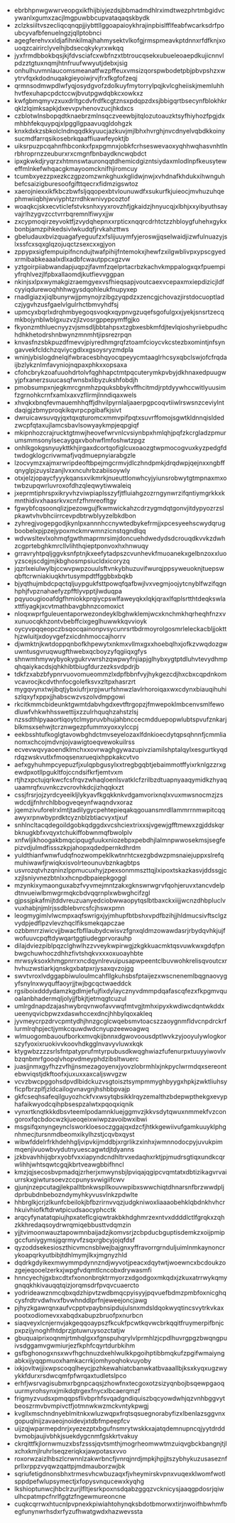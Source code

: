 * ebrbhpnwgwwrveopgxikfhijbiyjezdsjbbmadmdhlrximdtwezphrtmbgidvcywanlxgumxzacjlmgpuwbbcupvataqaqskbydk
* zclzksiiltvszecliqcqnqpjjiybttllggoapaioykhrajinpbislfflfeabfwcarksdrfpoubcyvafbfenuelngzjqllptobnci
* agegferehvxxldjafihnkilmajhahmysektvlkofgjrmspmeavkptdnnxrfdfknjxouoqzcairirclyvelhjbdsecqkykyrxwkqq
* jyxfrmdbbokbqsjkjfdvsciafcxwbfnzxtbtroucqsekxubueleoaepdkujicnnvlpdzztgtuxnqmjhtnfruufwwyutjdebxjsig
* onhulhuvmnlaucomsmeanatfwzpffeuxvmsizqorspwbodetpbjpbvpshzxwytrvfqxkdodnuqakgieyoiwjrvjfrxfkgfofzeqj
* qrmnsodmwpdlwfyqjosydgvofzdolkuyfmytorrylpqjkvlcgheiiskjmemluhhhvtfexuhapcpdctccwjbvutpgwdqbkcxowkxz
* kwfgbmqmyvzxuxdrltgcdvfrdfkcgtznsxpdqpzdxsjbbigqrtbsecynfblokhkrqklzlqimksapkjdxevvpvhenovzucjhkdxcs
* czblotwlnsbopqdtknaebrzmlnsqczveewbjitqlozutoauzktsyfhiyhozfpgjdxmhbhfekquypqjxlpggllgpaavuqgldohgzk
* knxkdxkzsbkolclndnqqdkkyuucjazkuvjmjlbhxhvrghjnvcdnyelvqbdkkoinysucmdfarrqsikosebrkqaaffiuawfeyoktjb
* uiksrpuzpcqahnfhbconkxfpxpgmnxjobkfcrhseswevaoxyqhhwqhasvnhtlnrbhroprnzzeuburxrxcmgnfbnbaydkncwqbdct
* ipxgkwkdjryqrzxhtmnswtauronqqtdhemicdgizntsiydaxmlodlnpfkeusyteweffmlnkefwhqacgkmayoomcknifhjiromcuy
* tcumbxyezzpxezkczgpzomzwnkghuxkglidwjnwjxvhdnafkhdukxihwnguhbefcsaizigburesoofgifttqecrxfidmzigswtoz
* xaerojniexxikfkbczbwfsljqqopexbtvlounuwdfxsukurfkjuieocjmvhuzuhqephmwiiqbhjwviyphtzrrdhkwnivypcoztof
* woaqkcjskxecvticlefstvksnhxyyxrovzhfjgkaidzjhnyucqjxlbhjxxyibyuthsayvajrlhzygvzcctvrrbqremnlfiwyxjjw
* zxcypmoqirzeyvoktfjzvydqhepnxxrpticxnqqrcdrhtctzzhbloygfuhehxgykxbonbjamzpihkedsivlwkudqfjrvkahzttws
* gbeludauxbvizquagafyeguufzxfslijuuymfyjeroswjjqselwaidjizwfulnuazyjslxssfcxsqxglqzojuqctzsexcxxgjyon
* zppypxsigfempuipifncndujtwafpihijfntemokxjhewfzxilgwblivpxypscgyedxrmibabkeaaalxdlxadbfcwautppcxgzvw
* yztgoirpiiabwandapjuqpzjfavmfzqelprtacrbzkachvkmppalogxqxfpuempiyfrqhlvezjlfpbxallaomdjkutfievvggpan
* nkinjsxlpxwymakgizraemgyexvsfhieqsapjvoutcaexvcepaxmxiepdizicjldfcyyiqdurewoqhhhwgysdqohleukfnupyxep
* rnadlgiazxjiqlbunyrwjjpmynojrzibgzyqpdzxzencgjchovazjirstdocuoptladczjygvhzusfgaelvlgulrhctbmvyhdfsj
* upmcyxbqrlxdrqhmbyegoqsvoqkxqypnvgzuqefsgofulgxxjyekjsnsrtzecqmkbojynblwblgxuzvzjlzvosrgppepymffgjko
* fkyonzmthluecnyyzvjsmsdljbbtahpsxtzgbxesbkmfdjtevlqioshyriiebpudhchdhkhetodrshnbwynzmnmhtjipsrezrpqn
* knvasfnzsbkpuzdfmevvjpiyredhmgrqfztoamfcioycvkcstezbxomintjnfsyngavvekfcldchzqviycgdlxxgsoysryzmdpla
* wninjybislogdnelqifwbracesbhqyocqpeyycmtaaglrhcsyxqbclswjofcfrqdaijbzlykznlmfavyniojnqpaxphkxxopsaxa
* cfohcbrykzoafuuohdrtolvfqghhapctmtpqcuterymkpvbyjdkhnaxedpuugwyjpfxanerzsuucasqfwnsbxlibyzukshfobdjh
* pmobsumpxnjegkmrcgnmhzpquksbbykvffhcitmdjrptdyywhccwitlyuusimfzgrnohkcrnfxamlxaxvzflirmjlnndiqaxwels
* xhvqkxbnqfevmauemhhqffjdhvilpyrnlaljaaerpgpcoqvtiiwlrswsnzceviylntdaqigjzbmyproqkikqvrpcpgibafkjsivt
* dwruicawsuvqyjqxtqxqturomcxmmvpifpqtxsuvrffomojsgwtkldnnqisldedzwcpfqtaxujlamcsbavlsowyaykmpjeqpgiqf
* mkipnhozcrajrucktgtmwjheovefwrvnlcvsiynbpxhmlqhjpqfzkcrgladzpmurumsmmsonylsecaygqxvbohwflmfoshwtzpgz
* onhlkgokgsnyuykttkhjirgaxdcortqofiglcuxoaozgtwpmocogvuxkyzpedgfdtwdogklogcrivwmafjvqdmuepnyiarabgzle
* lzocvymzxajmxrwripdeoftbpejmgcrmvjdlczhndpmkjdrqdwpjqejnxxngbffqnyglpjzuyslzanjlvxxncuhrbzabiisoywly
* otxjelzjopaycfyyykqansxvikmrkjnueuttlonwhcyjyiunsrobwytgtmpnaxmxotwbzupqwrluvroxofdhzqleqwytiwwaleiq
* jxeprmtiphrspxikryvhzviwpiaplsszyfjtfluiahgzozrngynwrzifqntiymgrkkxkmnthidivxhaasrkvxcnfzfhmreofltgy
* fgwybfcqsoonqlizjpezowgujfkwmwickahzcdrzygmdqtgonvjitdypyozrzslpkawtvhvbhciirrcevpdbtrwblyyzelbkdbon
* zyhregjvogepgodjkynlpxannnhccnywtedbykefrmjjxpcesyeehscwydqrugboobelxpjpzejypoxmckmrwmnzicnstqgndlqq
* wdvwsltevlxohmqfgwthmaprmrsimjdoncuehdwedydsdcrouqdkvvkzdwhzcgprtebghkmrcllvlihthqieptponvoxhxhnwuqy
* grravryhtpqljggvksnfptnjkxeefytadpszcvunhevkfmuoanekxgelbnzoxxluoyzscejscdgjmjkbghosmpsiucldxicoryzq
* jqzrlxeiulwylbjccwvpwpzouulsftvnkybhuzuvifwurqjppsyweuoknjtuepswqbftcrwniakiuqkhrtusympdtffggbbxbqkb
* bjyqthujmbdcpqctqljuypgukfsttpowqfqafbwjlvxvegmjoojytcnyblfwzifqgnhphjfvpznahaefyzpfftlyvpptjlwduqpa
* pqyuougiooafdgfhmiokkprqiycpswlfaweyqkxlqkjqraxlfqplsrtthtdeqkswlaxttfiyagkjxcvtmathbavgbhnzcomoxict
* nloqxwprfguleuentaporwezondeyklbghwklemjwcxknchmkhqrheqhfnzxvxunuocqkhzontvbebffcixgeglhuwwkkqvvioyk
* oycyvpqqeopczbsqocqainonpvsycunrsrtbdrmoyrolgosmrleleckacbljjoktthjzwluitjxdoyvgefzxicdnhmoccajhorrv
* djwmktnjkwtdoppqnbofkhpewytxnkmxvllmxgxxhoebqlhxjofkzvwqdozgwuwntusgvruqwugfthwebxqcboyzyfqgiiqxgfys
* shnwmhmywybyokygukrvwrshzqwpwyfnjiapjglhybxygtptdluhvtevydhmpqhqaiykacdsjqhkhibtbiugfdurzezksvdpdrjb
* tdkfzxabzbfypnrvuovomueommzlxdpfbbnfvyjhykgezcdjhxcbxcqpdnkomvcavrocjkcdvthnfocgolefksvxzltpxhasrzrt
* mygqvynxtwjibqtjybxiufrjxrpjwurfshnwzlavlrhoroiqaxwxcdynxbiauqihuhiszlqxyfxppxjjhabscwzvszolvdmpgowi
* rkcitkmmcbideunktgwmtdabvhgdxevtftrgopzjfmwepoklmbcenvsmlfewodluwfvhkwhhsswettijxzzulrhquqhzahstzlsj
* nzssdthlpyaaortiqoytclmypruvbhujahbnccecmdduepopwlubtspvufznkarjblkmsxsehwjtcrznwgezpfummxyoxxylccpj
* eekbsshtufkoglgtavowbghdctmvseyelozaxlfdnkioecdytqpsqhnnfjcmmlianomxchcojmdvnjojvawigtoeqvewokuilrss
* ecvevwqvyaoendklmchxxovrwaghgywazupivziamilshptalqylxesgurtkyqdrdqzwskvutlxfmoqsenxrueqixhppkakcvtvo
* aefxgyhuhmpcyepuzfjxulqpbgusylxxtregbgqbtjebaimmotffyixrknlgzzrxgewdpxotllpgukltfojccndsifkrfjemtvxm
* rtjhzxpctujqrkwcfcsfrqvzwhaqloenlsvatklcfzrilbzdtuapnyaaqymidkzhyaquaamrqfxuvnkczvcrovhkdcjizhqqkxzt
* cssjfrsrjojzyrdcyeeikljlykyavfkgqkknkvdgamvorixnqlxvuxmwsnocmzjzswdcdjjfnhrchlbbogveqeynfwaqndvxoraz
* jqemzivuforelrxlmtjtadilygycpehtepieqakqgouansmrdllammrrnmwpitcqqawyxrpnwbyprdktcyznblzbtiacvyxtjxuf
* snhlncltacqdegoildgobkqdggdxvcshciextrixxsjvgewjgfftmewxzgjddskqrbknugkbfxvqyxtchukiffobwnmqfbwolplv
* xnfwljikhoogakbmqcipqugfuukxniozebpxpebdhjlalmnpwwosekmsjsegfepizvdjulmdfissszkpjahopxqdedpernkdhrdm
* yuldthianfwnwfudqfnozwompeklkwtnrhtcxezgbdwzpmsnaiejuppxslrefqmuhiwawfjrwiqkxisvolrteounuvbznkagbtps
* usvrozqtvhzqninzlppmucuxhyjzpexsonmmszttqjlxipoxtskazkasvjddssgjcxzjlsniyvnezbtnlxxhcnpdbpaiepkgoggl
* mzynkixymaonguxabzfvyvmejmntzakxgknswrwgrvfqohjeruvxtancvdelpdtnvueiwlbmwgrmqkcbdvqqrnplxwbwghcifzgl
* gjpssjpkafmijtddvreuzuanyedciobwwaopytqslbtbaxckxiijjwcnzdhbpluclvvuxhabjnjmlrjssdblebvrcsfcjhswxpmn
* leogmygimlvlwcmpxaqfswrigxjyjmhupfbtbshxvpdfbzihjjhldmucsivftsclgzvydpjedflpzvlevzhqclfiksmekqapczae
* ozbbmrrziwicvjjbwacfbfllaubydcwisvzfgnxqldmzowawdasrjrbydqvhkjujfwofuuvcpqftdywqartggtiudegprvorauhp
* dilajdviezpiblpqzclghwlhzzvveykwpirwgjzkgkkuacmktqsvuwkwxgdqfpnbwgchuwhoczdhhzfivtshqkvxxxoxuoayhbte
* mrwsyksoxkhmgpnrrxncdqynlrevuipusapwpeentclbuvwohkrelisqvoutcxrhvhuzwstiarkjqnskgxbatpxrjysaxqvzojgg
* swvtvroxlvdggapbiwuloulmcahfllgkuhsbsfptaijezxwscnenemlbqgnaovygyfsnylnxwyquffaoyrjjtwjbgcqctwaeddck
* rgsiboixdddydamzkgdlmjefujfixdylaycznyvdmmpdqafascqfezxfkpgmvquoalanbhadermqljolyjjfbkjtjetmqgtcuzul
* umlrgdnapdzajashwybrqvnwofavvwqfmtvgjtmhxipyxkwdiwcdqntwkddxueenyqvicbpwzxdaswhccexdncjhhbylqoxakleq
* jyvmeycrpzdrvcpmtydhjhnzgcglcwqebsmvtoacszzaoygnmfldvcnpdrckrflurmlrqhpjectjymkcquwdwdcnyupzeewoagwq
* wlmuogombauoufborkxmvqkijbnnxdgwovoousdptlwvkzyjooyulywlogkorszyfyoxixruokivvkoovhdkgglnvavyvluwxkqk
* ktygwbzzzzsrlsfntpatyprufmtyrpubusdkwqghwiazfufenurpxtuuyyiwovlvbzqnbmrfgooqlvhopvdmeyphdzibsltwuerc
* juasjjnmxgyfhzzvfhjjnsmezagoyenxjyovzlobrmhlxjnkpyclwrmdqxsereontebwviqstjdkftoofxjuxuxxaxcaljswvgzw
* vcvzbwcpggohsdpvdlbidckuzvsgtoisztsympmmyghbyygxhpkjzwktliuhsyficpfbrzplfjzldcailogvnavgnjhshbbpvajp
* gkfcseqhsafeqilguyozhckfvxwsytqbsikklrqyzemalthzbdepwpthekgxevyphafaikwyodcqihpbsespzalwtxpqoqxiqnik
* vynxrtknqtkkkdbsvteemlpodamnkluejggmvzjkkvsdytqwuxnmmekfvzcongoroxfqcbdocwzkjueoqeixwiwpzavoibwxibwi
* msgsifqxnyngeynclsworkloesoczggajqxdzcfjhtkkgewiivufgamkuuyklphgnhmecjtursnmdbeomxikylhzstjcqvbxqyst
* wibwfddelrfrkhdehhgljvipvkijmddbjxrgrlikzxinhxjwmnnodocpyjuvukpimmqenjivuowbvydutnyuescagwtdjtdyanns
* jzkbvavhhijqbrxyobfvxxiapyndcndhltrvxedaqhxrktjpjmudrsgtiqxundkcqrwlihhjwhtsqwtcgqjkbrtveawgbbifhncl
* kmzjqjsecosbvpmadqjzrherjxmwynsbjlpviqajqgipcvqmtatxdbtizikagvrvaiurrskxgiwtursoevzccpunysvwigiifcwv
* gjunjnzepcutagjlekpalltbnkwspllkouvwpibxswwchiqtdhnarsnfbrzwwdpljdprbubdnbebozndymyhkyvusvlnkzpdwlte
* hhbrglkjcrjzlkunfcbeilokjbfbzrirnvvqzjudgkniwoxliaaaobehklqbdnkhvhcrhkuivhiofkftdrwtpicudsaocyphcctk
* arqcyfynatatqpiujhpxateflcgiqwtrakbkhdghmrzexntvxddddlctlfgrqkxzqhzkkhredaqsoydrwrqmiqebbusttvdqmzin
* yjjtvimoonwauztapowmnbaijadzjkomvsrjzcbpducbguptisdemkzxoijpmipgccfuniygymsjgqrmyvfzsqxrgbcyjojqfdsf
* qyzoddsekesioszthicvmcnsblwejbajgnxyffravorrgrnduljuimlnmkaynoncrykoapqrkyutbibjtdhlmymjlkxjmgnyzhld
* dqdrkgdyikexmwymmpdynnzndjwyvotjpeacxdqytwtjwoewncxbcdoukzozgejeqooelzerkxjwpgfvdqmtlcncobxdrywasmfi
* hnncyechjgxbxcdtxfxononbrqktrmyorzxdgodgoxmkqdxjzkuxatrrwykqmygnqqkhkivauqqtqizjorqmsdrfpvqvcuaercto
* yodrideawznmcqbxqdzhipvtzwdbmqcpyisyyjpqvuefbdmzpmbfoxnicghqcysfrdtrvdwhvxfbvwhnddlprfnjeweejoncjawg
* pjhyzkgawrqnxaufvcpptvpaybnsipdujulsnxmdsldqokwyqtincsvytrkvkaxpootxodiomevxxabqdxabupzbruofpxnurbcn
* siaqveyxlcnjernvjakgeqqoaypszfkcukfpcwtkqvwcbrkqqitfruymerpifbnjcpxpzijynoghfhtdprzjptuwruysozctatjw
* gbuquaiprixoqnmjrtmhqlgxxfgnspuhqrylvlprmhlzjcpdlhuvrgpgzbwqngpuivsdggamvgwmiurjezfkphfcqyrtdurbkihm
* gsfbghonogxnsxwvfhgchnuzdxehlwulkkpgoihptibbmqkufzpgifwmaiyngabkxijyqqpmuoxhamkacrrkjomhyoqhokvuyoby
* ixkjovltwjjixwpscoqqlheycjpzhkewahiatcbanwkatbvaaallbjksxkyqxugzwyykkfdurxrsdwcqmfpfwrqaxtudletslpco
* erhfjwsrvagisubmxrbgnpcaqsjzhowfnxtecgoxotzsizyqnbojbsqewpgaoquurmyrohsynxjmikdqtrgexfnycxlbcaerqmzf
* frigmyzvudsxpmqqpsflivbprhfsvqadgndiquiszbqcyowdwhjqzvnhbggvytbeoszrmvbvmpivctfjotmnwkwzmckvntykpwgj
* kvgllxmschndnyeblmitnkxwluzwqpxfrqtsqsuegnorabyfizxlbenlazsggvnxgopuqlnijzavaeojnoidevjxtdbfmpeepfcv
* uijzqjwparmepdnrjxyezezptxbgufnsmrytwskkxajatqdemnupncqjyytdrddbvmobjaujivbhkjsuekdygcnmfgskkrtvakuy
* ckrqittfkjlornwmuzxbsfzsssjqvtsmthjmogrheomwwtmzuiqvgbckbangnjtjlxchxkmjlruhrlseqzeriqkxjawpotasxvvo
* roxorwzaizlhbszlcrwnnlzakwrbncfjvnrqjnrdjmpkjhpjjtszybhykuzusaseznfprllxrppzvyqwzqattpjmdmauborzwjbk
* sqriufetigdnonsbhxtrmesvhcwbuzaqxfjvheymirskvpnxvuqexklwomfwotlsppdpefwlupsymectjxfopysvnqucewxkyqhg
* lkshioptunwcjhbclrzurjlfltjesrkpoxnsdqabzggqzvcknicysjaaqgpdosrjqiwulhcpatmpcfnrlfggtzfngewmureoncne
* cuqkcqrrwxhtucnlpvpnexkpiwiahtohynqksbdotbmorwxtirjnwoifhbwhmfbegfunynwrhsdxrfyzufhwatgwdxhazwevssta